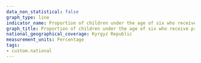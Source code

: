 ```yaml
---
data_non_statistical: false
graph_type: line
indicator_name: Proportion of children under the age of six who receive preschool education
graph_title: Proportion of children under the age of six who receive preschool education
national_geographical_coverage: Kyrgyz Republic
measurement_units: Percentage
tags:
- custom.national
---
```

